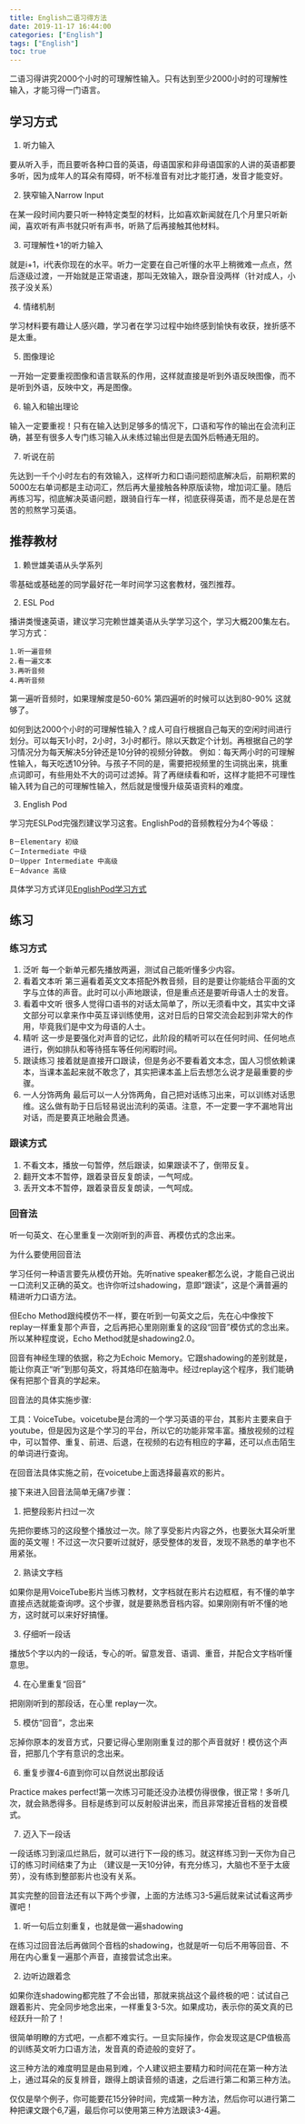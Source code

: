 ```yaml
---
title: English二语习得方法
date: 2019-11-17 16:44:00
categories: ["English"]
tags: ["English"]
toc: true
---
```


二语习得讲究2000个小时的可理解性输入。只有达到至少2000小时的可理解性输入，才能习得一门语言。

<!-- more -->

## 学习方式

1. 听力输入

要从听入手，而且要听各种口音的英语，母语国家和非母语国家的人讲的英语都要多听，因为成年人的耳朵有障碍，听不标准音有对比才能打通，发音才能变好。

2. 狭窄输入Narrow Input

在某一段时间内要只听一种特定类型的材料，比如喜欢新闻就在几个月里只听新闻，喜欢听有声书就只听有声书，听熟了后再接触其他材料。

3. 可理解性+1的听力输入

就是i+1，i代表你现在的水平。听力一定要在自己听懂的水平上稍微难一点点，然后逐级过渡，一开始就是正常语速，那叫无效输入，跟杂音没两样（针对成人，小孩子没关系） 

4. 情绪机制

学习材料要有趣让人感兴趣，学习者在学习过程中始终感到愉快有收获，挫折感不是太重。

5. 图像理论

一开始一定要重视图像和语言联系的作用，这样就直接是听到外语反映图像，而不是听到外语，反映中文，再是图像。

6. 输入和输出理论

输入一定要重视！只有在输入达到足够多的情况下，口语和写作的输出在会流利正确，甚至有很多人专门练习输入从未练过输出但是去国外后畅通无阻的。

7. 听说在前

先达到一千个小时左右的有效输入，这样听力和口语问题彻底解决后，前期积累的5000左右单词都是主动词汇，然后再大量接触各种原版读物，增加词汇量。随后再练习写，彻底解决英语问题，跟骑自行车一样，彻底获得英语，而不是总是在苦苦的煎熬学习英语。

## 推荐教材

1. 赖世雄美语从头学系列

零基础或基础差的同学最好花一年时间学习这套教材，强烈推荐。

2. ESL Pod

播讲类慢速英语，建议学习完赖世雄美语从头学学习这个，学习大概200集左右。学习方式：

```
1.听一遍音频
2.看一遍文本
3.再听音频
4.再听音频
```

第一遍听音频时，如果理解度是50-60% 第四遍听的时候可以达到80-90% 这就够了。

如何到达2000个小时的可理解性输入？成人可自行根据自己每天的空闲时间进行划分。可以每天1小时，2小时，3小时都行。除以天数定个计划。再根据自己的学习情况分为每天解决5分钟还是10分钟的视频分钟数。
例如：每天两小时的可理解性输入，每天吃透10分钟。与孩子不同的是，需要把视频里的生词挑出来，挑重点词即可，有些用处不大的词可过滤掉。背了再继续看和听，这样才能把不可理性输入转为自己的可理解性输入，然后就是慢慢升级英语资料的难度。

3. English Pod

学习完ESLPod完强烈建议学习这套。EnglishPod的音频教程分为4个等级： 

```
B－Elementary 初级 
C－Intermediate 中级 
D－Upper Intermediate 中高级 
E－Advance 高级
```

具体学习方式详见[EnglishPod学习方式](/blog/2020/01/EnglishPod学习方式.html)

## 练习

### 练习方式

1. 泛听
   每一个新单元都先播放两遍，测试自己能听懂多少内容。
2. 看着文本听
   第三遍看着英文文本搭配外教音频，目的是要让你能结合平面的文字与立体的声音。此时可以小声地跟读，但是重点还是要听母语人士的发音。
3. 看着中文听
   很多人觉得口语书的对话太简单了，所以无须看中文，其实中文译文部分可以拿来作中英互译训练使用，这对日后的日常交流会起到非常大的作用，毕竟我们是中文为母语的人士。
4. 精听
   这一步是要强化对声音的记忆，此阶段的精听可以在任何时间、任何地点进行，例如排队和等待搭车等任何闲暇时间。
5. 跟读练习
   接着就是直接开口跟读，但是务必不要看着文本念，国人习惯依赖课本，当课本盖起来就不敢念了，其实把课本盖上后去想怎么说才是最重要的步骤。
6. 一人分饰两角
   最后可以一人分饰两角，自己把对话练习出来，可以训练对话思维。这么做有助于日后轻易说出流利的英语。注意，不一定要一字不漏地背出对话，而是要真正地融会贯通。

### 跟读方式

1. 不看文本，播放一句暂停，然后跟读，如果跟读不了，倒带反复。
2. 翻开文本不暂停，跟着录音反复朗读，一气呵成。
3. 丢开文本不暂停，跟着录音反复朗读，一气呵成。

### 回音法

听一句英文、在心里重复一次刚听到的声音、再模仿式的念出来。

为什么要使用回音法

学习任何一种语言要先从模仿开始。先听native speaker都怎么说，才能自己说出一口流利又正确的英文。也许你听过shadowing，意即“跟读”，这是个满普遍的精进听力口语方法。

但Echo Method跟纯模仿不一样，要在听到一句英文之后，先在心中像按下replay一样重复那个声音，之后再把心里刚刚重复的这段“回音”模仿式的念出来。所以某种程度说，Echo Method就是shadowing2.0。

回音有神经生理的依据，称之为Echoic Memory。它跟shadowing的差别就是，能让你真正“听”到那句英文，将其烙印在脑海中。经过replay这个程序，我们能确保有把那个音真的学起来。

回音法的具体实施步骤:

工具：VoiceTube。voicetube是台湾的一个学习英语的平台，其影片主要来自于youtube，但是因为这是个学习的平台，所以它的功能非常丰富。播放视频的过程中，可以暂停、重复、前进、后退，在视频的右边有相应的字幕，还可以点击陌生的单词进行查询。

在回音法具体实施之前，在voicetube上面选择最喜欢的影片。

接下来进入回音法简单无痛7步骤：

1. 把整段影片扫过一次

先把你要练习的这段整个播放过一次。除了享受影片内容之外，也要张大耳朵听里面的英文喔！不过这一次只要听过就好，感受整体的发音，发现不熟悉的单字也不用紧张。

2. 熟读文字档

如果你是用VoiceTube影片当练习教材，文字档就在影片右边框框，有不懂的单字直接点选就能查询啰。这个步骤，就是要熟悉音档内容。如果刚刚有听不懂的地方，这时就可以来好好搞懂。

3. 仔细听一段话

播放5个字以内的一段话，专心的听。留意发音、语调、重音，并配合文字档听懂意思。

4. 在心里重复“回音”

把刚刚听到的那段话，在心里 replay一次。

5. 模仿“回音”，念出来

忘掉你原本的发音方式，只要记得心里刚刚重复过的那个声音就好！模仿这个声音，把那几个字有意识的念出来。

6. 重复步骤4-6直到你可以自然说出那段话

Practice makes perfect!第一次练习可能还没办法模仿得很像，很正常！多听几次，就会熟悉得多。目标是练到可以反射般讲出来，而且非常接近音档的发音模式。

7. 迈入下一段话

一段话练习到滚瓜烂熟后，就可以进行下一段的练习。就这样练习到一天你为自己订的练习时间结束了为止
（建议是一天10分钟，有充分练习，大脑也不至于太疲劳），没有练到整部影片也没有关系。

其实完整的回音法还有以下两个步骤，上面的方法练习3-5遍后就来试试看这两步骤吧！

1. 听一句后立刻重复，也就是做一遍shadowing

在练习过回音法后再做同个音档的shadowing，也就是听一句后不用等回音、不用在内心重复一遍那个声音，直接尝试念出来。

2. 边听边跟着念

如果你连shadowing都完胜了不会出错，那就来挑战这个最终极的吧：试试自己跟着影片、完全同步地念出来，一样重复3-5次。如果成功，表示你的英文真的已经跃升一阶了！

很简单明瞭的方式吧，一点都不难实行。一旦实际操作，你会发现这是CP值极高的训练英文听力口语方法，发音真的奇迹般的变好了。

这三种方法的难度明显是由易到难，个人建议把主要精力和时间花在第一种方法上，通过耳朵的反复辨音，跟得上朗读音频的语速，之后进行第二和第三种方法。

仅仅是举个例子，你可能要花15分钟时间，完成第一种方法，然后你可以进行第二种把课文跟个6,7遍，最后你可以使用第三种方法跟读3-4遍。

